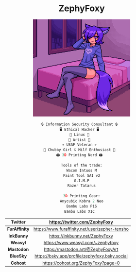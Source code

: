 <div align="center">
  
  # ZephyFoxy
  <img src="ZephyPixelAnim.gif" height="320px" />

```python
🔒 Information Security Consultant 🔒  
🖥 Ethical Hacker 🖥  
🐧 Linux 🐧  
🎨 Artist 🎨  
✈️ USAF Veteran ✈️  
💖 Chubby Girl & Milf Enthusiast 💖  
🖨️ 3D Printing Nerd 🖨️  

Tools of the trade:
Wacom Intuos M
Paint Tool SAI v2
G.I.M.P
Razer Tatarus

3D Printing Gear:
Anycubic Kobra 2 Neo
Bambu Labs P1S
Bambu Labs X1C  
```
  
|   **Twitter**   |          https://twitter.com/ZephyFoxy         |
|:---------------:|:----------------------------------------------:|
| **FurAffinity** | https://www.furaffinity.net/user/zepher-tensho |
|   **InkBunny**  |         https://inkbunny.net/ZephyFoxy         |
|    **Weasyl**   |        https://www.weasyl.com/~zephyfoxy       |
|   **Mastodon**  |       https://mastodon.art/@ZephyFoxyArt       |
|   **BlueSky**   | https://bsky.app/profile/zephyfoxy.bsky.social |
|    **Cohost**   |       https://cohost.org/ZephyFoxy?page=0      |
